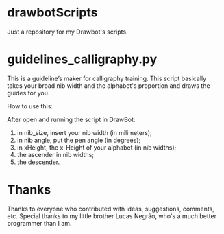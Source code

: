 # drawbotScripts
Just a repository for my Drawbot's scripts.

# guidelines_calligraphy.py
This is a guideline’s maker for calligraphy training. This script basically takes your broad nib width and the alphabet's proportion and draws the guides for you.

How to use this:

After open and running the script in DrawBot:

1) in nib_size, insert your nib width  (in milimeters);
2) in nib angle, put the pen angle (in degrees);
3) in xHeight, the x-Height of your alphabet (in nib widths);
4) the ascender in nib widths;
5) the descender.

# Thanks

Thanks to everyone who contributed with ideas, suggestions, comments, etc. Special thanks to my little brother Lucas Negrão, who's a much better programmer than I am.

